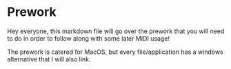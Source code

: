 # Prework

Hey everyone, this markdown file will go over the prework that you will need to do in order to follow along with some later MIDI usage!

The prework is catered for MacOS, but every file/application has a windows alternative that I will also link.